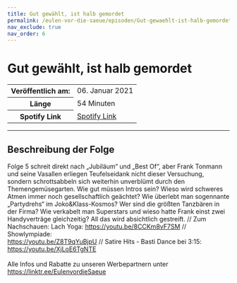 ```yaml
---
title: Gut gewählt, ist halb gemordet
permalink: /eulen-vor-die-saeue/episoden/Gut-gewaehlt-ist-halb-gemordet
nav_exclude: true
nav_order: 6
---
```


# Gut gewählt, ist halb gemordet
<table class="resp-table dcf-table dcf-table-responsive dcf-table-bordered dcf-table-striped dcf-w-100%">
                    <tbody>
                        <tr>
                            <th scope="row">Veröffentlich am:</th>
                            <td data-label="Veröffentlich am:">06. Januar 2021</td>
                        </tr>
                        <tr>
                            <th scope="row">Länge </th>
                            <td data-label="Länge ">54 Minuten</td>
                        </tr><tr>
                                <th scope="row">Spotify Link</th>
                                <td data-label="Spotify Link"><a href="https://open.spotify.com/episode/4QSBJpm1d7CeghdvoehZbt">Spotify Link</a></td>
                            </tr></tbody>
                </table>

***

## Beschreibung der Folge

<div>
Folge 5 schreit direkt nach „Jubiläum“ und „Best Of“, aber Frank Tonmann und seine Vasallen erliegen Teufelseidank nicht dieser Versuchung, sondern schrottsabbeln sich weiterhin unverblümt durch den Themengemüsegarten. Wie gut müssen Intros sein? Wieso wird schweres Atmen immer noch gesellschaftlich geächtet? Wie überlebt man sogennante „Partydrehs“ im Joko&Klass-Kosmos? Wer sind die größten Tanzbären in der Firma? Wie verkabelt man Superstars und wieso hatte Frank einst zwei Handyverträge gleichzeitig? All das wird absichtlich gestreift. // Zum Nachschauen: Lach Yoga: <a href="https://youtu.be/8CCKm8vF7SM">https://youtu.be/8CCKm8vF7SM</a> // Showlympiade: <br> <a href="https://youtu.be/Z8T9qYuBjpU">https://youtu.be/Z8T9qYuBjpU</a> // Satire Hits - Basti Dance bei 3:15: <a href="https://youtu.be/XjLoE6TgNTE">https://youtu.be/XjLoE6TgNTE</a> <br>  <br> Alle Infos und Rabatte zu unseren Werbepartnern unter <a href="https://linktr.ee/EulenvordieSaeue">https://linktr.ee/EulenvordieSaeue</a>  
</div>


